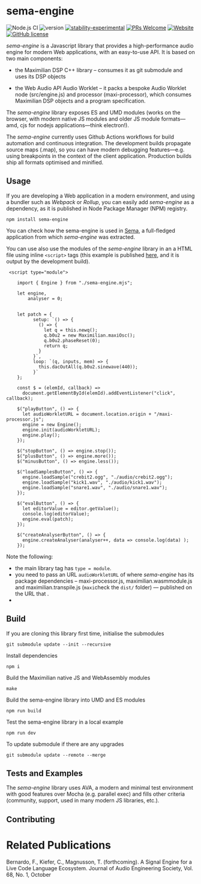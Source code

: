# sema-engine

![Node.js CI](https://github.com/frantic0/sema-engine/workflows/Node.js%20CI/badge.svg)
![version](https://img.shields.io/badge/version-0.0.6-red)
[![stability-experimental](https://img.shields.io/badge/stability-experimental-orange.svg)](https://github.com/emersion/stability-badges#experimental)
[![PRs Welcome](https://img.shields.io/badge/PRs-welcome-yellow.svg)](https://github.com/frantic0/sema-engine/blob/main)
[![Website](https://img.shields.io/website?url=https%3A%2F%2Fsema.codes)](https://frantic0.github.io/sema-engine/)
[![GitHub license](https://img.shields.io/badge/license-MIT-blue.svg)](https://github.com/frantic0/sema-engine/blob/main/LICENSE)

*sema-engine* is a Javascript library that provides a high-performance audio engine for modern Web applications, with an easy-to-use API. It is based on two main components:

* the Maximilian DSP C++ library – consumes it as git submodule and uses its DSP objects

* the Web Audio API Audio Worklet – it packs a bespoke Audio Worklet node (src/engine.js) and processor (maxi-processor), which consumes Maximilian DSP objects and a program specification.

The *sema-engine* library exposes ES and UMD modules (works on the browser, with modern native JS modules and older JS module formats—amd, cjs for nodejs applications—think electron!).

The *sema-engine* currently uses Github Actions workflows for build automation and continuous integration. The development builds propagate source maps (.map), so you can have modern debugging features—e.g. using breakpoints in the context of the client application. Production builds ship all formats optimised and minified.


## Usage


If you are developing a Web application in a modern environment, and using a bundler such as *Webpack* or *Rollup*, you can easily add *sema-engine* as a dependency, as it is published in Node Package Manager (NPM) registry.

```
npm install sema-engine
```

You can check how the sema-engine is used in [Sema](https://github.com/mimic-sussex/sema), a full-fledged application from which *sema-engine* was extracted.



You can use also use the modules of the *sema-engine* library in an a HTML file using inline `<script>` tags (this example is published [here](https://frantic0.github.io/sema-engine/), and it is output by the development build).

```
 <script type="module">

    import { Engine } from "./sema-engine.mjs";

    let engine,
        analyser = 0;


    let patch = {
          setup: `() => {
            () => {
              let q = this.newq();
              q.b0u2 = new Maximilian.maxiOsc();
              q.b0u2.phaseReset(0);
              return q;
            }
          }`,
          loop: `(q, inputs, mem) => {
            this.dacOutAll(q.b0u2.sinewave(440));
          }`
    };

    const $ = (elemId, callback) =>
      document.getElementById(elemId).addEventListener("click", callback);

    $("playButton", () => {
      let audioWorkletURL = document.location.origin + "/maxi-processor.js";
      engine = new Engine();
      engine.init(audioWorkletURL);
      engine.play();
    });

    $("stopButton", () => engine.stop());
    $("plusButton", () => engine.more());
    $("minusButton", () => engine.less());

    $("loadSamplesButton", () => {
      engine.loadSample("crebit2.ogg", "./audio/crebit2.ogg");
      engine.loadSample("kick1.wav", "./audio/kick1.wav");
      engine.loadSample("snare1.wav", "./audio/snare1.wav");
    });

    $("evalButton", () => {
      let editorValue = editor.getValue();
      console.log(editorValue);
      engine.eval(patch);
    });

    $("createAnalyserButton", () => {
      engine.createAnalyser(analyser++, data => console.log(data) );
    });
```

Note the following:

* the main library tag has `type = module`.
* you need to pass an URL `audioWorkletURL` of where *sema-engine* has its package dependencies – maxi-processor.js, maximilian.wasmmodule.js and maximilian.transpile.js (`maxi`check the `dist/` folder) — published on the URL that .
*







## Build

If you are cloning this library first time, initialise the submodules
```
git submodule update --init --recursive
```

Install dependencies
```
npm i
```

Build the Maximilian native JS and WebAssembly modules
```
make
```

Build the sema-engine library into UMD and ES modules
```
npm run build
```

Test the sema-engine library in a local example
```
npm run dev
```

To update submodule if there are any upgrades
```
git submodule update --remote --merge
```


## Tests and Examples

The *sema-engine* library uses AVA, a modern and minimal test environment with good features over Mocha (e.g. parallel exec) and fills other criteria (community, support, used in many modern JS libraries, etc.).

## Contributing


# Related Publications


Bernardo, F., Kiefer, C., Magnusson, T. (forthcoming). A Signal Engine for a Live Code Language Ecosystem. Journal of Audio Engineering Society, Vol. 68, No. 1, October